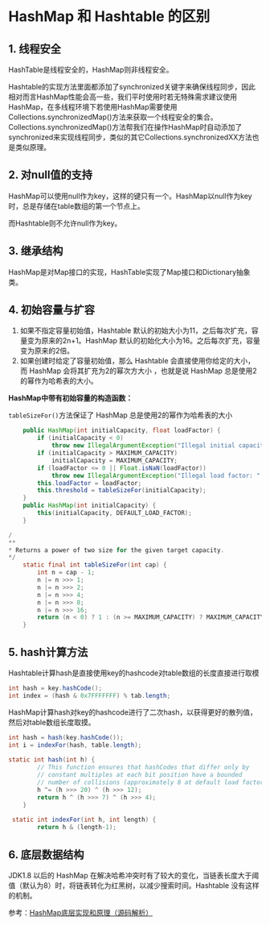 # HashMap 和 Hashtable 的区别

## 1. 线程安全

HashTable是线程安全的，HashMap则非线程安全。

Hashtable的实现方法里面都添加了synchronized关键字来确保线程同步，因此相对而言HashMap性能会高一些，我们平时使用时若无特殊需求建议使用HashMap，在多线程环境下若使用HashMap需要使用Collections.synchronizedMap()方法来获取一个线程安全的集合。Collections.synchronizedMap()方法帮我们在操作HashMap时自动添加了synchronized来实现线程同步，类似的其它Collections.synchronizedXX方法也是类似原理。

## 2. 对null值的支持

HashMap可以使用null作为key，这样的键只有一个。HashMap以null作为key时，总是存储在table数组的第一个节点上。

而Hashtable则不允许null作为key。

## 3. 继承结构

HashMap是对Map接口的实现，HashTable实现了Map接口和Dictionary抽象类。

## 4. 初始容量与扩容

1. 如果不指定容量初始值，Hashtable 默认的初始大小为11，之后每次扩充，容量变为原来的2n+1。HashMap 默认的初始化大小为16。之后每次扩充，容量变为原来的2倍。
2. 如果创建时给定了容量初始值，那么 Hashtable 会直接使用你给定的大小，而 HashMap 会将其扩充为2的幂次方大小 ，也就是说 HashMap 总是使用2的幂作为哈希表的大小。

**HashMap中带有初始容量的构造函数：**

`tableSizeFor()`方法保证了 HashMap 总是使用2的幂作为哈希表的大小  

```java
    public HashMap(int initialCapacity, float loadFactor) {
        if (initialCapacity < 0)
            throw new IllegalArgumentException("Illegal initial capacity: " + initialCapacity);
        if (initialCapacity > MAXIMUM_CAPACITY)
            initialCapacity = MAXIMUM_CAPACITY;
        if (loadFactor <= 0 || Float.isNaN(loadFactor))
            throw new IllegalArgumentException("Illegal load factor: " + loadFactor);
        this.loadFactor = loadFactor;
        this.threshold = tableSizeFor(initialCapacity);
    }
    public HashMap(int initialCapacity) {
        this(initialCapacity, DEFAULT_LOAD_FACTOR);
    }

/
**
* Returns a power of two size for the given target capacity.
*/
    static final int tableSizeFor(int cap) {
        int n = cap - 1;
        n |= n >>> 1;
        n |= n >>> 2;
        n |= n >>> 4;
        n |= n >>> 8;
        n |= n >>> 16;
        return (n < 0) ? 1 : (n >= MAXIMUM_CAPACITY) ? MAXIMUM_CAPACITY : n + 1;
    }
```

## 5. hash计算方法

Hashtable计算hash是直接使用key的hashcode对table数组的长度直接进行取模

```java
int hash = key.hashCode();
int index = (hash & 0x7FFFFFFF) % tab.length;
```

HashMap计算hash对key的hashcode进行了二次hash，以获得更好的散列值，然后对table数组长度取摸。

```java
int hash = hash(key.hashCode());
int i = indexFor(hash, table.length);
 
static int hash(int h) {
        // This function ensures that hashCodes that differ only by
        // constant multiples at each bit position have a bounded
        // number of collisions (approximately 8 at default load factor).
        h ^= (h >>> 20) ^ (h >>> 12);
        return h ^ (h >>> 7) ^ (h >>> 4);
    }
 
 static int indexFor(int h, int length) {
        return h & (length-1);
```

## 6. 底层数据结构

JDK1.8 以后的 HashMap 在解决哈希冲突时有了较大的变化，当链表长度大于阈值（默认为8）时，将链表转化为红黑树，以减少搜索时间。Hashtable 没有这样的机制。



参考：[HashMap底层实现和原理（源码解析）](https://blog.csdn.net/qq_41345773/article/details/92066554)